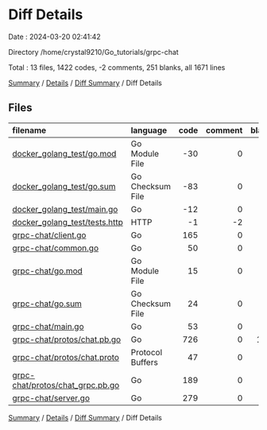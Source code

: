 # Diff Details

Date : 2024-03-20 02:41:42

Directory /home/crystal9210/Go_tutorials/grpc-chat

Total : 13 files,  1422 codes, -2 comments, 251 blanks, all 1671 lines

[Summary](results.md) / [Details](details.md) / [Diff Summary](diff.md) / Diff Details

## Files
| filename | language | code | comment | blank | total |
| :--- | :--- | ---: | ---: | ---: | ---: |
| [docker_golang_test/go.mod](/docker_golang_test/go.mod) | Go Module File | -30 | 0 | -3 | -33 |
| [docker_golang_test/go.sum](/docker_golang_test/go.sum) | Go Checksum File | -83 | 0 | -1 | -84 |
| [docker_golang_test/main.go](/docker_golang_test/main.go) | Go | -12 | 0 | -5 | -17 |
| [docker_golang_test/tests.http](/docker_golang_test/tests.http) | HTTP | -1 | -2 | -1 | -4 |
| [grpc-chat/client.go](/grpc-chat/client.go) | Go | 165 | 0 | 32 | 197 |
| [grpc-chat/common.go](/grpc-chat/common.go) | Go | 50 | 0 | 13 | 63 |
| [grpc-chat/go.mod](/grpc-chat/go.mod) | Go Module File | 15 | 0 | 4 | 19 |
| [grpc-chat/go.sum](/grpc-chat/go.sum) | Go Checksum File | 24 | 0 | 1 | 25 |
| [grpc-chat/main.go](/grpc-chat/main.go) | Go | 53 | 0 | 10 | 63 |
| [grpc-chat/protos/chat.pb.go](/grpc-chat/protos/chat.pb.go) | Go | 726 | 0 | 102 | 828 |
| [grpc-chat/protos/chat.proto](/grpc-chat/protos/chat.proto) | Protocol Buffers | 47 | 0 | 16 | 63 |
| [grpc-chat/protos/chat_grpc.pb.go](/grpc-chat/protos/chat_grpc.pb.go) | Go | 189 | 0 | 28 | 217 |
| [grpc-chat/server.go](/grpc-chat/server.go) | Go | 279 | 0 | 55 | 334 |

[Summary](results.md) / [Details](details.md) / [Diff Summary](diff.md) / Diff Details